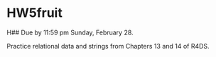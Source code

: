 # HW5fruit
H## Due by 11:59 pm Sunday, February 28.  

Practice relational data and strings from Chapters 13 and 14 of R4DS.
